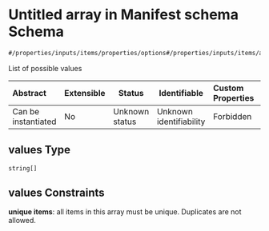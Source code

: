 # Untitled array in Manifest schema Schema

```txt
#/properties/inputs/items/properties/options#/properties/inputs/items/allOf/0/then/properties/options/properties/values
```

List of possible values


| Abstract            | Extensible | Status         | Identifiable            | Custom Properties | Additional Properties | Access Restrictions | Defined In                                                            |
| :------------------ | ---------- | -------------- | ----------------------- | :---------------- | --------------------- | ------------------- | --------------------------------------------------------------------- |
| Can be instantiated | No         | Unknown status | Unknown identifiability | Forbidden         | Allowed               | none                | [manifest.schema.json\*](manifest.schema.json "open original schema") |

## values Type

`string[]`

## values Constraints

**unique items**: all items in this array must be unique. Duplicates are not allowed.
